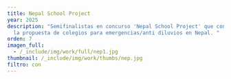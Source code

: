 ```yaml
---
title: Nepal School Project
year: 2025
description: "Semifinalistas en concurso 'Nepal School Project' que consistía en
  la propuesta de colegios para emergencias/anti diluvios en Nepal. "
orden: 7
imagen_full:
  - /_include/img/work/full/nep1.jpg
thumbnail: /_include/img/work/thumbs/nep.jpg
filtro: con
---
```

